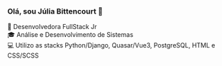 ### Olá, sou Júlia Bittencourt 👋

🚀 Desenvolvedora FullStack Jr <br>
🎓 Análise e Desenvolvimento de Sistemas <br>
💻 Utilizo as stacks Python/Django, Quasar/Vue3, PostgreSQL, HTML e CSS/SCSS
